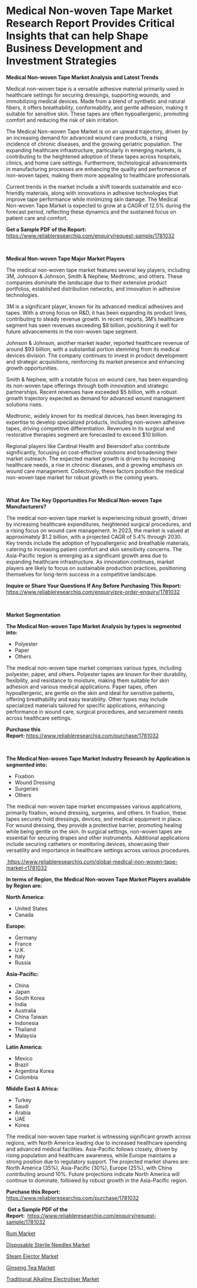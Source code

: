 <p><h1>Medical Non-woven Tape Market Research Report Provides Critical Insights that can help Shape Business Development and Investment Strategies</h1></p><p><strong>Medical Non-woven Tape Market Analysis and Latest Trends</strong></p>
<p><p>Medical non-woven tape is a versatile adhesive material primarily used in healthcare settings for securing dressings, supporting wounds, and immobilizing medical devices. Made from a blend of synthetic and natural fibers, it offers breathability, conformability, and gentle adhesion, making it suitable for sensitive skin. These tapes are often hypoallergenic, promoting comfort and reducing the risk of skin irritation.</p><p>The Medical Non-woven Tape Market is on an upward trajectory, driven by an increasing demand for advanced wound care products, a rising incidence of chronic diseases, and the growing geriatric population. The expanding healthcare infrastructure, particularly in emerging markets, is contributing to the heightened adoption of these tapes across hospitals, clinics, and home care settings. Furthermore, technological advancements in manufacturing processes are enhancing the quality and performance of non-woven tapes, making them more appealing to healthcare professionals.</p><p>Current trends in the market include a shift towards sustainable and eco-friendly materials, along with innovations in adhesive technologies that improve tape performance while minimizing skin damage. The Medical Non-woven Tape Market is expected to grow at a CAGR of 12.5% during the forecast period, reflecting these dynamics and the sustained focus on patient care and comfort.</p></p>
<p><strong>Get a Sample PDF of the Report:&nbsp;</strong> <a href="https://www.reliableresearchiq.com/enquiry/request-sample/1781032?utm_campaign=1141&utm_medium=2&utm_source=Github&utm_content=ia&utm_term=08102024&utm_id=medical-non-woven-tape">https://www.reliableresearchiq.com/enquiry/request-sample/1781032</a></p>
<p>&nbsp;</p>
<p><strong>Medical Non-woven Tape Major Market Players</strong></p>
<p><p>The medical non-woven tape market features several key players, including 3M, Johnson & Johnson, Smith & Nephew, Medtronic, and others. These companies dominate the landscape due to their extensive product portfolios, established distribution networks, and innovation in adhesive technologies.</p><p>3M is a significant player, known for its advanced medical adhesives and tapes. With a strong focus on R&D, it has been expanding its product lines, contributing to steady revenue growth. In recent reports, 3M’s healthcare segment has seen revenues exceeding $8 billion, positioning it well for future advancements in the non-woven tape segment.</p><p>Johnson & Johnson, another market leader, reported healthcare revenue of around $93 billion, with a substantial portion stemming from its medical devices division. The company continues to invest in product development and strategic acquisitions, reinforcing its market presence and enhancing growth opportunities.</p><p>Smith & Nephew, with a notable focus on wound care, has been expanding its non-woven tape offerings through both innovation and strategic partnerships. Recent revenues have exceeded $5 billion, with a robust growth trajectory expected as demand for advanced wound management solutions rises.</p><p>Medtronic, widely known for its medical devices, has been leveraging its expertise to develop specialized products, including non-woven adhesive tapes, driving competitive differentiation. Revenues in its surgical and restorative therapies segment are forecasted to exceed $10 billion.</p><p>Regional players like Cardinal Health and Beiersdorf also contribute significantly, focusing on cost-effective solutions and broadening their market outreach. The expected market growth is driven by increasing healthcare needs, a rise in chronic diseases, and a growing emphasis on wound care management. Collectively, these factors position the medical non-woven tape market for robust growth in the coming years.</p></p>
<p>&nbsp;</p>
<p><strong>What Are The Key Opportunities For Medical Non-woven Tape Manufacturers?</strong></p>
<p><p>The medical non-woven tape market is experiencing robust growth, driven by increasing healthcare expenditures, heightened surgical procedures, and a rising focus on wound care management. In 2023, the market is valued at approximately $1.2 billion, with a projected CAGR of 5.4% through 2030. Key trends include the adoption of hypoallergenic and breathable materials, catering to increasing patient comfort and skin sensitivity concerns. The Asia-Pacific region is emerging as a significant growth area due to expanding healthcare infrastructure. As innovation continues, market players are likely to focus on sustainable production practices, positioning themselves for long-term success in a competitive landscape.</p></p>
<p><strong>Inquire or Share Your Questions If Any Before Purchasing This Report:</strong> <a href="https://www.reliableresearchiq.com/enquiry/pre-order-enquiry/1781032?utm_campaign=1141&utm_medium=2&utm_source=Github&utm_content=ia&utm_term=08102024&utm_id=medical-non-woven-tape">https://www.reliableresearchiq.com/enquiry/pre-order-enquiry/1781032</a></p>
<p>&nbsp;</p>
<p><strong>Market Segmentation</strong></p>
<p><strong>The Medical Non-woven Tape Market Analysis by types is segmented into:</strong></p>
<p><ul><li>Polyester</li><li>Paper</li><li>Others</li></ul></p>
<p><p>The medical non-woven tape market comprises various types, including polyester, paper, and others. Polyester tapes are known for their durability, flexibility, and resistance to moisture, making them suitable for skin adhesion and various medical applications. Paper tapes, often hypoallergenic, are gentle on the skin and ideal for sensitive patients, offering breathability and easy tearability. Other types may include specialized materials tailored for specific applications, enhancing performance in wound care, surgical procedures, and securement needs across healthcare settings.</p></p>
<p><strong>Purchase this Report:&nbsp;</strong><a href="https://www.reliableresearchiq.com/purchase/1781032?utm_campaign=1141&utm_medium=2&utm_source=Github&utm_content=ia&utm_term=08102024&utm_id=medical-non-woven-tape">https://www.reliableresearchiq.com/purchase/1781032</a></p>
<p>&nbsp;</p>
<p><strong>The Medical Non-woven Tape Market Industry Research by Application is segmented into:</strong></p>
<p><ul><li>Fixation</li><li>Wound Dressing</li><li>Surgeries</li><li>Others</li></ul></p>
<p><p>The medical non-woven tape market encompasses various applications, primarily fixation, wound dressing, surgeries, and others. In fixation, these tapes securely hold dressings, devices, and medical equipment in place. For wound dressing, they provide a protective barrier, promoting healing while being gentle on the skin. In surgical settings, non-woven tapes are essential for securing drapes and other instruments. Additional applications include securing catheters or monitoring devices, showcasing their versatility and importance in healthcare settings across various procedures.</p></p>
<p><a href="https://www.reliableresearchiq.com/global-medical-non-woven-tape-market-r1781032?utm_campaign=1141&utm_medium=2&utm_source=Github&utm_content=ia&utm_term=08102024&utm_id=medical-non-woven-tape">&nbsp;https://www.reliableresearchiq.com/global-medical-non-woven-tape-market-r1781032</a></p>
<p><strong>In terms of Region, the Medical Non-woven Tape Market Players available by Region are:</strong></p>
<p>
    <p> <strong> North America: </strong>
        <ul>
            <li>United States</li>
            <li>Canada</li>
        </ul>
        </p> 
    <p> <strong> Europe: </strong>
        <ul>
            <li>Germany</li>
            <li>France</li>
            <li>U.K.</li>
            <li>Italy</li>
            <li>Russia</li>
        </ul>
        </p> 
    <p> <strong> Asia-Pacific: </strong>
        <ul>
            <li>China</li>
            <li>Japan</li>
            <li>South Korea</li>
            <li>India</li>
            <li>Australia</li>
            <li>China Taiwan</li>
            <li>Indonesia</li>
            <li>Thailand</li>
            <li>Malaysia</li>
        </ul>
        </p> 
    <p> <strong> Latin America: </strong>
        <ul>
            <li>Mexico</li>
            <li>Brazil</li>
            <li>Argentina Korea</li>
            <li>Colombia</li>
        </ul>
        </p> 
    <p> <strong> Middle East & Africa: </strong>
        <ul>
            <li>Turkey</li>
            <li>Saudi</li>
            <li>Arabia</li>
            <li>UAE</li>
            <li>Korea</li>
        </ul>
    </p>
    </p>
<p><p>The medical non-woven tape market is witnessing significant growth across regions, with North America leading due to increased healthcare spending and advanced medical facilities. Asia-Pacific follows closely, driven by rising population and healthcare awareness, while Europe maintains a strong position due to regulatory support. The projected market shares are: North America (35%), Asia-Pacific (30%), Europe (25%), with China contributing around 10%. Future projections indicate North America will continue to dominate, followed by robust growth in the Asia-Pacific region.</p></p>
<p><strong>Purchase this Report: </strong><a href="https://www.reliableresearchiq.com/purchase/1781032?utm_campaign=1141&utm_medium=2&utm_source=Github&utm_content=ia&utm_term=08102024&utm_id=medical-non-woven-tape">https://www.reliableresearchiq.com/purchase/1781032</a></p>
<p>&nbsp;<strong>Get a Sample PDF of the Report:&nbsp;&nbsp;</strong><a href="https://www.reliableresearchiq.com/enquiry/request-sample/1781032?utm_campaign=1141&utm_medium=2&utm_source=Github&utm_content=ia&utm_term=08102024&utm_id=medical-non-woven-tape">https://www.reliableresearchiq.com/enquiry/request-sample/1781032</a></p>
<p><strong></strong></p>
<p><p><a href="https://issuu.com/reportprime-2/docs/rum-market-size-2030.pptx_c0e531789fd885?utm_campaign=1141&utm_medium=2&utm_source=Github&utm_content=ia&utm_term=08102024&utm_id=medical-non-woven-tape">Rum Market</a></p><p><a href="https://www.linkedin.com/pulse/disposable-sterile-needles-market-global-insights-sales-trends-i6gof?utm_campaign=1141&utm_medium=2&utm_source=Github&utm_content=ia&utm_term=08102024&utm_id=medical-non-woven-tape">Disposable Sterile Needles Market</a></p><p><a href="https://www.linkedin.com/pulse/steam-ejector-market-navigating-challenges-unlocking-bbx0e?utm_campaign=1141&utm_medium=2&utm_source=Github&utm_content=ia&utm_term=08102024&utm_id=medical-non-woven-tape">Steam Ejector Market</a></p><p><a href="https://issuu.com/reportprime-2/docs/ginseng-tea-market-size-2030.pptx_3ed34724a9c9e3?utm_campaign=1141&utm_medium=2&utm_source=Github&utm_content=ia&utm_term=08102024&utm_id=medical-non-woven-tape">Ginseng Tea Market</a></p><p><a href="https://github.com/cristy9x9bur/Market-Research-Report-List-1/blob/main/traditional-alkaline-electroliser-market.md?utm_campaign=1141&utm_medium=2&utm_source=Github&utm_content=ia&utm_term=08102024&utm_id=medical-non-woven-tape">Traditional Alkaline Electroliser Market</a></p></p>